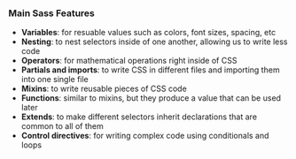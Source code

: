 ### Main Sass Features
- **Variables**: for resuable values such as colors, font sizes, spacing, etc
- **Nesting**: to nest selectors inside of one another, allowing us to write less code
- **Operators**: for mathematical operations right inside of CSS
- **Partials and imports**: to write CSS in different files and importing them into one single file
- **Mixins**: to write reusable pieces of CSS code
- **Functions**: similar to mixins, but they produce a value that can be used later
- **Extends**: to make different selectors inherit declarations that are common to all of them
- **Control directives**: for writing complex code using conditionals and loops 